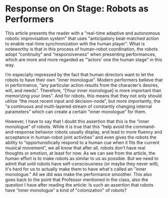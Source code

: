 # Response on On Stage: Robots as Performers
This article presents the reader with a "real-time adaptive and autonomous robotic improvisation system" that uses "anticipatory beat-matched action to enable real-time synchronization with the human player". What is noteworthy is that in this process of human-robot coordination, the robots adopt “continuity” and “responsiveness” when presenting performances, which are more and more regarded as “’actors’ one the human stage” in this way.

I’m especially impressed by the fact that human directors want to let the robots to have their own “inner monologue”. Modern performers believe that in performance, “any particular action results from the character’s desires, will, and needs”. Therefore, “[Your inner monologue] is more important than memorizing your lines”. And for robots, this means that they not only should utilize “the most recent input and decision-node”, but more importantly, the “a continuous and multi-layered stream of constantly changing internal parameters” which can create a certain “inner monologue” for them. 

However, I have to say that I doubt this assertion that this is the “inner monologue” of robots. While it is true that this “help avoid the command-and-response behavior robots usually display, and lead to more fluency and acceptance in human-robot joint activities” and even gives the robots the ability to “opportunistically respond to a human cue when it fits the current musical movement”, we all know that after all, robots don’t have real thoughts or emotion, at least for now. As we can see from the article, the human effort is to make robots as similar to us as possible. But we need to admit that until robots have self-consciousness (or maybe they never will), it's hard for us to actually make them to have what's called an "inner monologue." All we did was make the performance smoother. This also goes back to the point that Professor mentioned in the class, also the question I have after reading the article: Is such an assertion that robots have “inner monologue” a kind of "colonization" of robots?
